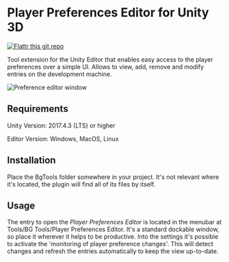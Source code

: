 # Player Preferences Editor for Unity 3D

[![Flattr this git repo](http://api.flattr.com/button/flattr-badge-large.png)](https://flattr.com/@dysman)

Tool extension for the Unity Editor that enables easy access to the player preferences over a simple UI. Allows to view, add, remove and modify entries on the development machine.

![Preference editor window](https://www.bgranzow.de/downloads/PlayerPrefsEditorV1.png)

## Requirements

Unity Version: 2017.4.3 (LTS) or higher

Editor Version: Windows, MacOS, Linux

## Installation

Place the BgTools folder somewhere in your project. It's not relevant where it's located, the plugin will find all of its files by itself.

## Usage

The entry to open the _Player Preferences Editor_ is located in the menubar at Tools/BG Tools/Player Preferences Editor. It's a standard dockable window, so place it wherever it helps to be productive.
Into the settings it's possible to activate the 'monitoring of player preference changes'. This will detect changes and refresh the entries automatically to keep the view up-to-date.